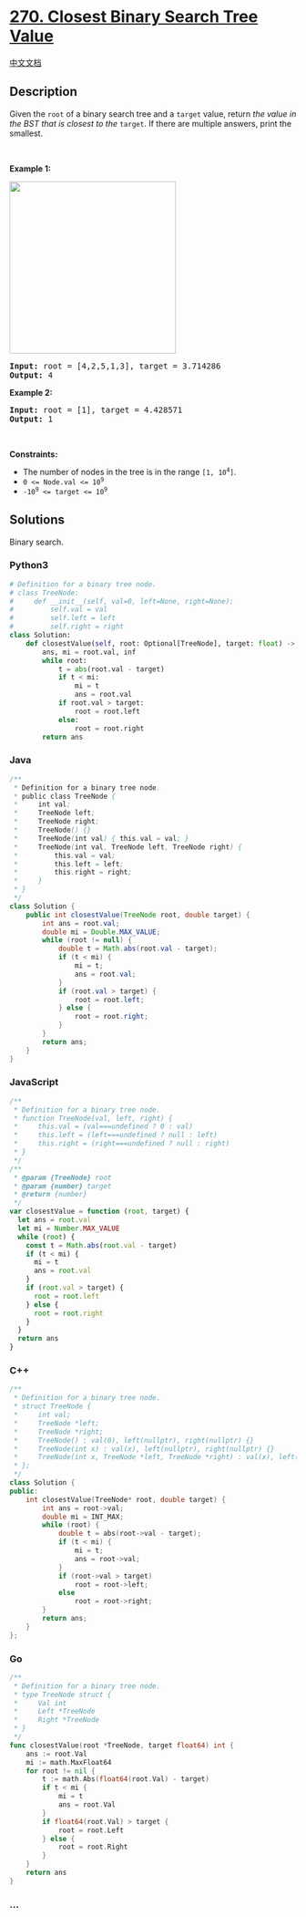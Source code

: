 # [270. Closest Binary Search Tree Value](https://leetcode.com/problems/closest-binary-search-tree-value)

[中文文档](/solution/0200-0299/0270.Closest%20Binary%20Search%20Tree%20Value/README.md)

## Description

<p>Given the <code>root</code> of a binary search tree and a <code>target</code> value, return <em>the value in the BST that is closest to the</em> <code>target</code>. If there are multiple answers, print the smallest.</p>

<p>&nbsp;</p>
<p><strong class="example">Example 1:</strong></p>
<img alt="" src="https://fastly.jsdelivr.net/gh/doocs/leetcode@main/solution/0200-0299/0270.Closest%20Binary%20Search%20Tree%20Value/images/closest1-1-tree.jpg" style="width: 292px; height: 302px;" />
<pre>
<strong>Input:</strong> root = [4,2,5,1,3], target = 3.714286
<strong>Output:</strong> 4
</pre>

<p><strong class="example">Example 2:</strong></p>

<pre>
<strong>Input:</strong> root = [1], target = 4.428571
<strong>Output:</strong> 1
</pre>

<p>&nbsp;</p>
<p><strong>Constraints:</strong></p>

<ul>
	<li>The number of nodes in the tree is in the range <code>[1, 10<sup>4</sup>]</code>.</li>
	<li><code>0 &lt;= Node.val &lt;= 10<sup>9</sup></code></li>
	<li><code>-10<sup>9</sup> &lt;= target &lt;= 10<sup>9</sup></code></li>
</ul>

## Solutions

Binary search.

<!-- tabs:start -->

### **Python3**

```python
# Definition for a binary tree node.
# class TreeNode:
#     def __init__(self, val=0, left=None, right=None):
#         self.val = val
#         self.left = left
#         self.right = right
class Solution:
    def closestValue(self, root: Optional[TreeNode], target: float) -> int:
        ans, mi = root.val, inf
        while root:
            t = abs(root.val - target)
            if t < mi:
                mi = t
                ans = root.val
            if root.val > target:
                root = root.left
            else:
                root = root.right
        return ans
```

### **Java**

```java
/**
 * Definition for a binary tree node.
 * public class TreeNode {
 *     int val;
 *     TreeNode left;
 *     TreeNode right;
 *     TreeNode() {}
 *     TreeNode(int val) { this.val = val; }
 *     TreeNode(int val, TreeNode left, TreeNode right) {
 *         this.val = val;
 *         this.left = left;
 *         this.right = right;
 *     }
 * }
 */
class Solution {
    public int closestValue(TreeNode root, double target) {
        int ans = root.val;
        double mi = Double.MAX_VALUE;
        while (root != null) {
            double t = Math.abs(root.val - target);
            if (t < mi) {
                mi = t;
                ans = root.val;
            }
            if (root.val > target) {
                root = root.left;
            } else {
                root = root.right;
            }
        }
        return ans;
    }
}
```

### **JavaScript**

```js
/**
 * Definition for a binary tree node.
 * function TreeNode(val, left, right) {
 *     this.val = (val===undefined ? 0 : val)
 *     this.left = (left===undefined ? null : left)
 *     this.right = (right===undefined ? null : right)
 * }
 */
/**
 * @param {TreeNode} root
 * @param {number} target
 * @return {number}
 */
var closestValue = function (root, target) {
  let ans = root.val
  let mi = Number.MAX_VALUE
  while (root) {
    const t = Math.abs(root.val - target)
    if (t < mi) {
      mi = t
      ans = root.val
    }
    if (root.val > target) {
      root = root.left
    } else {
      root = root.right
    }
  }
  return ans
}
```

### **C++**

```cpp
/**
 * Definition for a binary tree node.
 * struct TreeNode {
 *     int val;
 *     TreeNode *left;
 *     TreeNode *right;
 *     TreeNode() : val(0), left(nullptr), right(nullptr) {}
 *     TreeNode(int x) : val(x), left(nullptr), right(nullptr) {}
 *     TreeNode(int x, TreeNode *left, TreeNode *right) : val(x), left(left), right(right) {}
 * };
 */
class Solution {
public:
    int closestValue(TreeNode* root, double target) {
        int ans = root->val;
        double mi = INT_MAX;
        while (root) {
            double t = abs(root->val - target);
            if (t < mi) {
                mi = t;
                ans = root->val;
            }
            if (root->val > target)
                root = root->left;
            else
                root = root->right;
        }
        return ans;
    }
};
```

### **Go**

```go
/**
 * Definition for a binary tree node.
 * type TreeNode struct {
 *     Val int
 *     Left *TreeNode
 *     Right *TreeNode
 * }
 */
func closestValue(root *TreeNode, target float64) int {
	ans := root.Val
	mi := math.MaxFloat64
	for root != nil {
		t := math.Abs(float64(root.Val) - target)
		if t < mi {
			mi = t
			ans = root.Val
		}
		if float64(root.Val) > target {
			root = root.Left
		} else {
			root = root.Right
		}
	}
	return ans
}
```

### **...**

```

```

<!-- tabs:end -->
